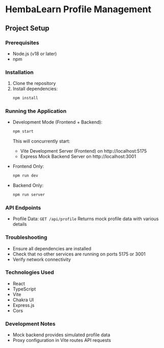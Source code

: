 # HembaLearn Profile Management

## Project Setup

### Prerequisites
- Node.js (v18 or later)
- npm

### Installation
1. Clone the repository
2. Install dependencies:
   ```bash
   npm install
   ```

### Running the Application
- Development Mode (Frontend + Backend):
  ```bash
  npm start
  ```
  This will concurrently start:
  - Vite Development Server (Frontend) on http://localhost:5175
  - Express Mock Backend Server on http://localhost:3001

- Frontend Only:
  ```bash
  npm run dev
  ```

- Backend Only:
  ```bash
  npm run server
  ```

### API Endpoints
- Profile Data: `GET /api/profile`
  Returns mock profile data with various details

### Troubleshooting
- Ensure all dependencies are installed
- Check that no other services are running on ports 5175 or 3001
- Verify network connectivity

### Technologies Used
- React
- TypeScript
- Vite
- Chakra UI
- Express.js
- Cors

### Development Notes
- Mock backend provides simulated profile data
- Proxy configuration in Vite routes API requests
